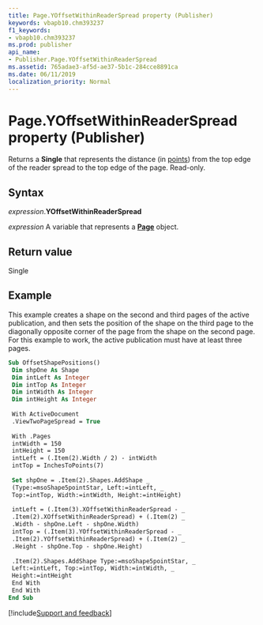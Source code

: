 ```yaml
---
title: Page.YOffsetWithinReaderSpread property (Publisher)
keywords: vbapb10.chm393237
f1_keywords:
- vbapb10.chm393237
ms.prod: publisher
api_name:
- Publisher.Page.YOffsetWithinReaderSpread
ms.assetid: 765adae3-af5d-ae37-5b1c-284cce8891ca
ms.date: 06/11/2019
localization_priority: Normal
---
```



# Page.YOffsetWithinReaderSpread property (Publisher)

Returns a **Single** that represents the distance (in [points](../language/glossary/vbe-glossary.md#point)) from the top edge of the reader spread to the top edge of the page. Read-only.


## Syntax

_expression_.**YOffsetWithinReaderSpread**

_expression_ A variable that represents a **[Page](Publisher.Page.md)** object.


## Return value

Single


## Example

This example creates a shape on the second and third pages of the active publication, and then sets the position of the shape on the third page to the diagonally opposite corner of the page from the shape on the second page. For this example to work, the active publication must have at least three pages.

```vb
Sub OffsetShapePositions() 
 Dim shpOne As Shape 
 Dim intLeft As Integer 
 Dim intTop As Integer 
 Dim intWidth As Integer 
 Dim intHeight As Integer 
 
 With ActiveDocument 
 .ViewTwoPageSpread = True 
 
 With .Pages 
 intWidth = 150 
 intHeight = 150 
 intLeft = (.Item(2).Width / 2) - intWidth 
 intTop = InchesToPoints(7) 
 
 Set shpOne = .Item(2).Shapes.AddShape _ 
 (Type:=msoShape5pointStar, Left:=intLeft, _ 
 Top:=intTop, Width:=intWidth, Height:=intHeight) 
 
 intLeft = (.Item(3).XOffsetWithinReaderSpread - _ 
 .Item(2).XOffsetWithinReaderSpread) + (.Item(2) _ 
 .Width - shpOne.Left - shpOne.Width) 
 intTop = (.Item(3).YOffsetWithinReaderSpread - _ 
 .Item(2).YOffsetWithinReaderSpread) + (.Item(2) _ 
 .Height - shpOne.Top - shpOne.Height) 
 
 .Item(2).Shapes.AddShape Type:=msoShape5pointStar, _ 
 Left:=intLeft, Top:=intTop, Width:=intWidth, _ 
 Height:=intHeight 
 End With 
 End With 
End Sub
```

[!include[Support and feedback](~/includes/feedback-boilerplate.md)]
